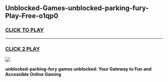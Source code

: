 
## Unblocked-Games-unblocked-parking-fury-Play-Free-o1qp0
<h3>
<a href="https://premium76.site?title=unblocked-parking-fury&ref=18A1">CLICK TO PLAY</a></h3>
<hr>

<h3>
<a href="https://premium76.site?title=unblocked-parking-fury&ref=18A1">CLICK 2 PLAY</a>
  
</h3>

<a href="https://premium76.site?title=unblocked-parking-fury&ref=18A1"><img src="https://clearcache.store/games.png"></a>


**unblocked-parking-fury games unblocked: Your Gateway to Fun and Accessible Online Gaming**
